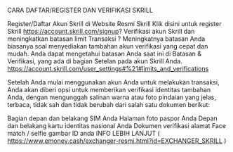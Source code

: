 CARA DAFTAR/REGISTER DAN VERIFIKASI SKRILL

Register/Daftar Akun Skrill di Website Resmi Skrill
Klik disini untuk register Skrill https://account.skrill.com/signup?
Verifikasi akun Skrill dan meningkatkan batasan limit Transaksi ? 
Meningkatnya batasan Anda biasanya soal menyediakan tambahan akun verifikasi yang cepat dan mudah. Anda dapat mengetahui batasan Anda saat ini di Batasan & Verifikasi, yang ada di bagian Setelan pada akun Skrill Anda. 
https://account.skrill.com/user_settings#%21#limits_and_verifications

Setelah Anda mulai menggunakan akun Anda untuk melakukan transaksi, Anda akan diberi opsi untuk memberikan verifikasi identitas tambahan Anda, dengan mengunggah salinan warna atau foto pindaian yang jelas, terbaca, tidak sah dan tidak berubah dari salah satu dokumen berikut:

Bagian depan dan belakang SIM Anda
Halaman foto paspor Anda
Depan dan belakang kartu identitas nasional Anda
Dokumen verifikasi alamat
Face match / selfie gambar ID anda
INFO LEBIH LANJUT ( https://www.emoney.cash/exchanger-resmi.html?id=EXCHANGER_SKRILL )
